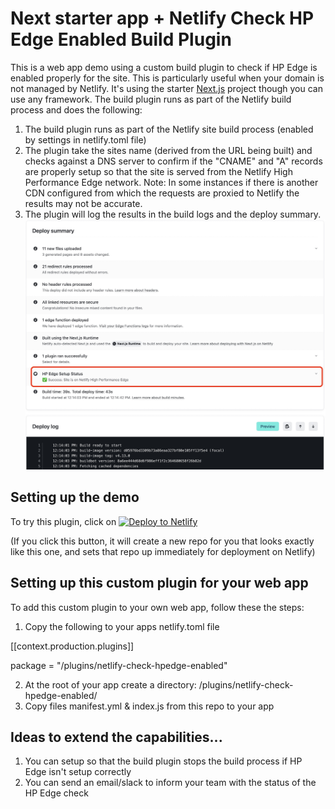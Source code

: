 # Next starter app + Netlify Check HP Edge Enabled Build Plugin

This is a web app demo using a custom build plugin to check if HP Edge is enabled properly for the site. This is particularly useful when your domain is not managed by Netlify. It's using the starter [Next.js](https://nextjs.org/) project though you can use any framework. The build plugin runs as part of the Netlify build process and does the following:

1. The build plugin runs as part of the Netlify site build process (enabled by settings in netlify.toml file)
2. The plugin take the sites name (derived from the URL being built) and checks against a DNS server to confirm if the "CNAME" and "A" records are properly setup so that the site is served from the Netlify High Performance Edge network.
 Note: In some instances if there is another CDN configured from which the requests are proxied to Netlify the results may not be accurate.
3. The plugin will log the results in the build logs and the deploy summary.
![](public/hpedge_check_plugin_deploy_summary.png)

## Setting up the demo
To try this plugin, click on [![Deploy to Netlify](https://www.netlify.com/img/deploy/button.svg)](https://app.netlify.com/start/deploy?repository=https://github.com/ameerbadri/netlify-check-hpedge-enabled-plugin)

(If you click this button, it will create a new repo for you that looks exactly like this one, and sets that repo up immediately for deployment on Netlify)

## Setting up this custom plugin for your web app
To add this custom plugin to your own web app, follow these the steps:
  1. Copy the following to your apps netlify.toml file

  [[context.production.plugins]]
  
  package = "/plugins/netlify-check-hpedge-enabled"


  2. At the root of your app create a directory: /plugins/netlify-check-hpedge-enabled/
  3. Copy files manifest.yml & index.js from this repo to your app


  ## Ideas to extend the capabilities...
  1. You can setup so that the build plugin stops the build process if HP Edge isn't setup correctly
  2. You can send an email/slack to inform your team with the status of the HP Edge check